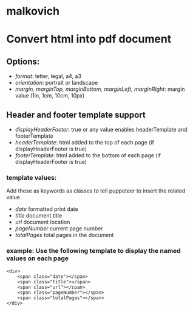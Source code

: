 # malkovich

# Convert html into pdf document

## Options:

* _format_: letter, legal, a4, a3
* _orientation_: portrait or landscape
* _margin, marginTop, marginBottom, marginLeft, marginRight_: margin value (1in, 1cm, 10cm, 10px)


## Header and footer template support
* _displayHeaderFooter_: true or any value enables headerTemplate and footerTemplate
* _headerTemplate_: html added to the top of each page (if displayHeaderFooter is true)
* _footerTemplate_:  html added to the bottom of each page (if displayHeaderFooter is true)

### template values:
Add these as keywords as classes to tell puppeteer to insert the related value
* _date_ formatted print date
* _title_ document title
* _url_ document location
* _pageNumber_ current page number
* _totalPages_ total pages in the document

### example: Use the following template to display the named values on each page

```
<div>
    <span class="date"></span>
    <span class="title"></span>
    <span class="url"></span>
    <span class="pageNumber"></span>
    <span class="totalPages"></span>
</div>
```

